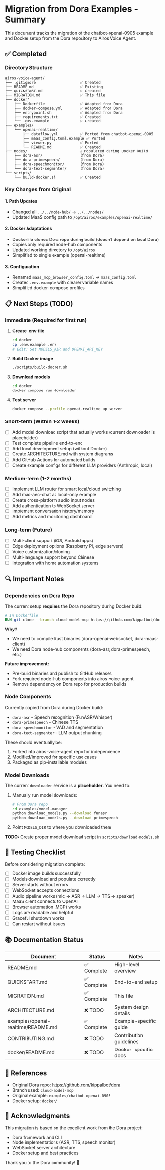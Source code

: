 # Migration from Dora Examples - Summary

This document tracks the migration of the chatbot-openai-0905 example and Docker setup from the Dora repository to Airos Voice Agent.

## ✅ Completed

### Directory Structure
```
airos-voice-agent/
├── .gitignore                    ✅ Created
├── README.md                     ✅ Existing
├── QUICKSTART.md                 ✅ Created
├── MIGRATION.md                  ✅ This file
├── docker/
│   ├── Dockerfile                ✅ Adapted from Dora
│   ├── docker-compose.yml        ✅ Adapted from Dora
│   ├── entrypoint.sh             ✅ Adapted from Dora
│   ├── requirements.txt          ✅ Created
│   └── .env.example              ✅ Created
├── examples/
│   └── openai-realtime/
│       ├── dataflow.yml          ✅ Ported from chatbot-openai-0905
│       ├── maas_config.toml.example ✅ Ported
│       ├── viewer.py             ✅ Ported
│       └── README.md             ✅ Created
├── nodes/                        ⚠️ Populated during Docker build
│   ├── dora-asr/                 (from Dora)
│   ├── dora-primespeech/         (from Dora)
│   ├── dora-speechmonitor/       (from Dora)
│   └── dora-text-segmenter/      (from Dora)
└── scripts/
    └── build-docker.sh           ✅ Created
```

### Key Changes from Original

#### 1. Path Updates
- Changed all `../../node-hub/` → `../../nodes/`
- Updated MaaS config path to `/opt/airos/examples/openai-realtime/`

#### 2. Docker Adaptations
- Dockerfile clones Dora repo during build (doesn't depend on local Dora)
- Copies only required node-hub components
- Updated working directory to `/opt/airos`
- Simplified to single example (openai-realtime)

#### 3. Configuration
- Renamed `maas_mcp_browser_config.toml` → `maas_config.toml`
- Created `.env.example` with clearer variable names
- Simplified docker-compose profiles

## 📋 Next Steps (TODO)

### Immediate (Required for first run)

1. **Create .env file**
   ```bash
   cd docker
   cp .env.example .env
   # Edit: Set MODELS_DIR and OPENAI_API_KEY
   ```

2. **Build Docker image**
   ```bash
   ./scripts/build-docker.sh
   ```

3. **Download models**
   ```bash
   cd docker
   docker compose run downloader
   ```

4. **Test server**
   ```bash
   docker compose --profile openai-realtime up server
   ```

### Short-term (Within 1-2 weeks)

- [ ] Add model download script that actually works (current downloader is placeholder)
- [ ] Test complete pipeline end-to-end
- [ ] Add local development setup (without Docker)
- [ ] Create ARCHITECTURE.md with system diagrams
- [ ] Add GitHub Actions for automated builds
- [ ] Create example configs for different LLM providers (Anthropic, local)

### Medium-term (1-2 months)

- [ ] Implement LLM router for smart local/cloud switching
- [ ] Add mac-aec-chat as local-only example
- [ ] Create cross-platform audio input nodes
- [ ] Add authentication to WebSocket server
- [ ] Implement conversation history/memory
- [ ] Add metrics and monitoring dashboard

### Long-term (Future)

- [ ] Multi-client support (iOS, Android apps)
- [ ] Edge deployment options (Raspberry Pi, edge servers)
- [ ] Voice customization/cloning
- [ ] Multi-language support beyond Chinese
- [ ] Integration with home automation systems

## 🔍 Important Notes

### Dependencies on Dora Repo

The current setup **requires** the Dora repository during Docker build:

```dockerfile
# In Dockerfile
RUN git clone --branch cloud-model-mcp https://github.com/kippalbot/dora.git
```

**Why?**
- We need to compile Rust binaries (dora-openai-websocket, dora-maas-client)
- We need Dora node-hub components (dora-asr, dora-primespeech, etc.)

**Future improvement:**
- Pre-build binaries and publish to GitHub releases
- Fork required node-hub components into airos-voice-agent
- Remove dependency on Dora repo for production builds

### Node Components

Currently copied from Dora during Docker build:
- `dora-asr` - Speech recognition (FunASR/Whisper)
- `dora-primespeech` - Chinese TTS
- `dora-speechmonitor` - VAD and segmentation
- `dora-text-segmenter` - LLM output chunking

These should eventually be:
1. Forked into airos-voice-agent repo for independence
2. Modified/improved for specific use cases
3. Packaged as pip-installable modules

### Model Downloads

The current `downloader` service is a **placeholder**. You need to:

1. Manually run model downloads:
   ```bash
   # From Dora repo
   cd examples/model-manager
   python download_models.py --download funasr
   python download_models.py --download primespeech
   ```

2. Point `MODELS_DIR` to where you downloaded them

**TODO:** Create proper model download script in `scripts/download-models.sh`

## 🧪 Testing Checklist

Before considering migration complete:

- [ ] Docker image builds successfully
- [ ] Models download and populate correctly
- [ ] Server starts without errors
- [ ] WebSocket accepts connections
- [ ] Audio pipeline works (mic → ASR → LLM → TTS → speaker)
- [ ] MaaS client connects to OpenAI
- [ ] Browser automation (MCP) works
- [ ] Logs are readable and helpful
- [ ] Graceful shutdown works
- [ ] Can restart without issues

## 📚 Documentation Status

| Document | Status | Notes |
|----------|--------|-------|
| README.md | ✅ Complete | High-level overview |
| QUICKSTART.md | ✅ Complete | End-to-end setup |
| MIGRATION.md | ✅ Complete | This file |
| ARCHITECTURE.md | ❌ TODO | System design details |
| examples/openai-realtime/README.md | ✅ Complete | Example-specific guide |
| CONTRIBUTING.md | ❌ TODO | Contribution guidelines |
| docker/README.md | ❌ TODO | Docker-specific docs |

## 🔗 References

- Original Dora repo: https://github.com/kippalbot/dora
- Branch used: `cloud-model-mcp`
- Original example: `examples/chatbot-openai-0905`
- Docker setup: `docker/`

## 🤝 Acknowledgments

This migration is based on the excellent work from the Dora project:
- Dora framework and CLI
- Node implementations (ASR, TTS, speech monitor)
- WebSocket server architecture
- Docker setup and best practices

Thank you to the Dora community! 🙏
